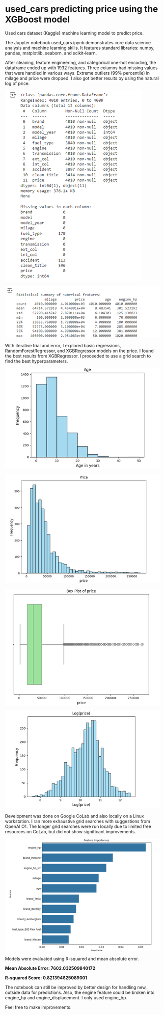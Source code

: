 # used_cars predicting price using the XGBoost model
Used cars dataset (Kaggle) machine learning model to predict price.

The Jupyter notebook used_cars.ipynb demonstrates core data science analysis and machine learning skills. It features standard libraries: numpy, pandas, matplotlib, seaborn, and scikit-learn.

After cleaning, feature engineering, and categorical one-hot encoding, the dataframe ended up with 1932 features. Three columns had missing values that were handled in various ways. Extreme outliers (99% percentile) in milage and price were dropped. I also got better results by using the natural log of price.

![info](used-cars-info.png)

![info-2](used-cars-info-2.png)

With iterative trial and error, I explored basic regressions, RandomForestRegressor, and XGBRegressor models on the price. I found the best results from XGBRegressor. I proceeded to use a 
grid search to find the best hyperparameters. 

![age histogram](used-cars-age-histogram.png)

![price histogram](used-cars-price-histogram.png)

![price boxplot](used-cars-price-boxplot.png)

![log(price) histogram](used-cars-log-price-histogram.png)

Development was done on Google CoLab and also locally on a Linux workstation. I ran more exhaustive grid searches with suggestions from OpenAI O1. The longer grid searches were run locally due to limited free resources on CoLab, but did not show significant improvements.

![most importance features](used-car-feature-importances.png)

Models were evaluated using R-squared and mean absolute error.

**Mean Absolute Error: 7602.032509840172**

**R-squared Score: 0.821394625089001**

The notebook can still be improved by better design for handling new, outside data for predictions. Also, the engine feature could be broken into engine_hp and engine_displacement. I only used engine_hp.

Feel free to make improvements.




